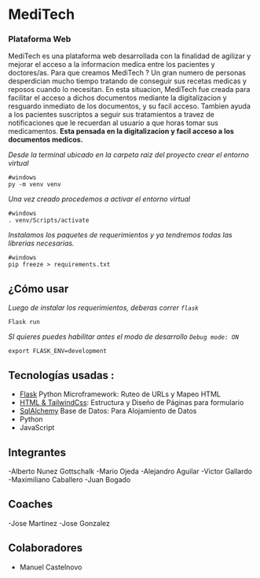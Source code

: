 # MediTech

### Plataforma Web

MediTech es una plataforma web desarrollada con la finalidad de agilizar y mejorar el acceso a la informacion medica entre los pacientes y doctores/as.
Para que creamos MediTech ?
Un gran numero de personas desperdician mucho tiempo tratando de conseguir sus recetas medicas y reposos cuando lo necesitan. En esta situacion, MediTech fue creada para facilitar el acceso a dichos documentos mediante la digitalizacion y resguardo inmediato de los documentos, y su facil acceso. Tambien ayuda a los pacientes suscriptos a seguir sus tratamientos a travez de notificaciones que le recuerdan al usuario a que horas tomar sus medicamentos.
**Esta pensada en la digitalizacion y facil acceso a los documentos medicos.**

_Desde la terminal ubicado en la carpeta raiz del proyecto crear el entorno virtual_

```
#windows
py -m venv venv
```

_Una vez creado procedemos a activar el entorno virtual_

```
#windows
. venv/Scripts/activate
```

_Instalamos los paquetes de requerimientos y ya tendremos todas las librerias necesarias._

```
#windows
pip freeze > requirements.txt
```

## ¿Cómo usar

_Luego de instalar los requerimientos, deberas correr `flask`_

```
Flask run
```

_SI quieres puedes habilitar antes el modo de desarrollo `Debug mode: ON`_

```
export FLASK_ENV=development
```

## Tecnologías usadas :

- [Flask](https://pypi.org/project/Flask/) Python Microframework: Ruteo de URLs y Mapeo HTML
- [HTML & TailwindCss](https://www.w3schools.com/html/html_css.asp): Estructura y Diseño de Páginas para formulario
- [SqlAlchemy](https://pypi.org/project/SQLAlchemy/) Base de Datos: Para Alojamiento de Datos
- Python
- JavaScript

## Integrantes

-Alberto Nunez Gottschalk
-Mario Ojeda
-Alejandro Aguilar
-Victor Gallardo
-Maximiliano Caballero
-Juan Bogado

## Coaches

-Jose Martinez
-Jose Gonzalez

## Colaboradores

- Manuel Castelnovo
